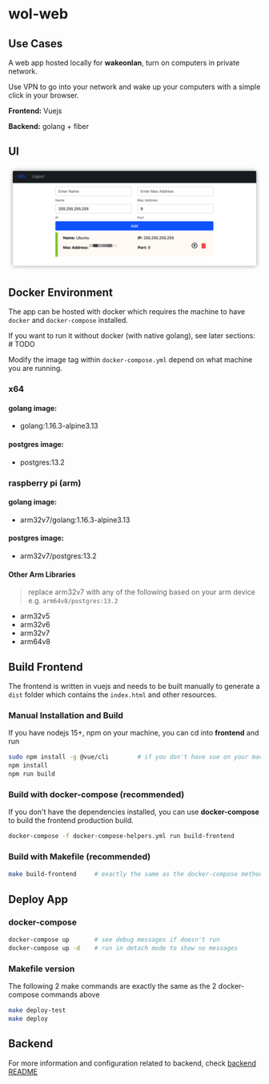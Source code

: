 # wol-web

## Use Cases

A web app hosted locally for **wakeonlan**, turn on computers in private network.

Use VPN to go into your network and wake up your computers with a simple click in your browser.

**Frontend:** Vuejs

**Backend:** golang + fiber

## UI

![image-20210411083628619](README.assets/image-20210411083628619.png)

## Docker Environment

The app can be hosted with docker which requires the machine to have `docker` and `docker-compose` installed.

If you want to run it without docker (with native golang), see later sections: # TODO

Modify the image tag within `docker-compose.yml` depend on what machine you are running.

### x64

#### golang image:

- golang:1.16.3-alpine3.13

#### postgres image:

- postgres:13.2

### raspberry pi (arm)

#### golang image:

- arm32v7/golang:1.16.3-alpine3.13

#### postgres image:

- arm32v7/postgres:13.2

#### Other Arm Libraries

> replace arm32v7 with any of the following based on your arm device
> e.g. `arm64v8/postgres:13.2`

- arm32v5
- arm32v6
- arm32v7
- arm64v8

## Build Frontend

The frontend is written in vuejs and needs to be built manually to generate a `dist` folder which contains the `index.html` and other resources.

### Manual Installation and Build

If you have nodejs 15+, npm on your machine, you can cd into **frontend** and run

```bash
sudo npm install -g @vue/cli        # if you don't have vue on your machine.
npm install
npm run build
```

### Build with docker-compose (recommended)

If you don't have the dependencies installed, you can use **docker-compose** to build the frontend production build.

```bash
docker-compose -f docker-compose-helpers.yml run build-frontend
```

### Build with Makefile (recommended)

```bash
make build-frontend     # exactly the same as the docker-compose method, just a simplified wrapper
```

## Deploy App

### docker-compose

```bash
docker-compose up       # see debug messages if doesn't run
docker-compose up -d    # run in detach mode to show no messages
```

### Makefile version

The following 2 make commands are exactly the same as the 2 docker-compose commands above

```bash
make deploy-test
make deploy
```

## Backend

For more information and configuration related to backend, check [backend README](./backend/README.md)
